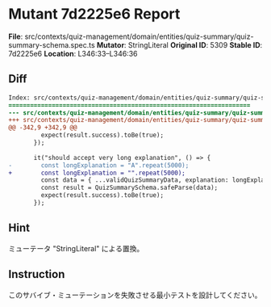 # Mutant 7d2225e6 Report

**File**: src/contexts/quiz-management/domain/entities/quiz-summary/quiz-summary-schema.spec.ts
**Mutator**: StringLiteral
**Original ID**: 5309
**Stable ID**: 7d2225e6
**Location**: L346:33–L346:36

## Diff

```diff
Index: src/contexts/quiz-management/domain/entities/quiz-summary/quiz-summary-schema.spec.ts
===================================================================
--- src/contexts/quiz-management/domain/entities/quiz-summary/quiz-summary-schema.spec.ts	original
+++ src/contexts/quiz-management/domain/entities/quiz-summary/quiz-summary-schema.spec.ts	mutated #5309
@@ -342,9 +342,9 @@
         expect(result.success).toBe(true);
       });
 
       it("should accept very long explanation", () => {
-        const longExplanation = "A".repeat(5000);
+        const longExplanation = "".repeat(5000);
         const data = { ...validQuizSummaryData, explanation: longExplanation };
         const result = QuizSummarySchema.safeParse(data);
         expect(result.success).toBe(true);
       });
```

## Hint

ミューテータ "StringLiteral" による置換。

## Instruction

このサバイブ・ミューテーションを失敗させる最小テストを設計してください。
